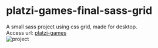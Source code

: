 # platzi-games-final-sass-grid
A small sass project using css grid, made for desktop.</br>
Access url: [platzi-games](https://santinaranjo.github.io/platzi-games-final-sass-grid/html/pagina-principal.html)
</br>
![project](https://i.imgur.com/RbKfvOm.png)
